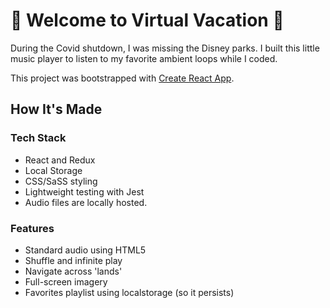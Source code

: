 # 🎢  Welcome to Virtual Vacation 🎡

During the Covid shutdown, I was missing the Disney parks. I built this little music player to listen to my favorite ambient loops while I coded.

This project was bootstrapped with [Create React App](https://github.com/facebook/create-react-app).

## How It's Made

### Tech Stack
- React and Redux
- Local Storage
- CSS/SaSS styling
- Lightweight testing with Jest
- Audio files are locally hosted.


### Features
- Standard audio using HTML5 <audio>
- Shuffle and infinite play
- Navigate across 'lands'
- Full-screen imagery
- Favorites playlist using localstorage (so it persists)
